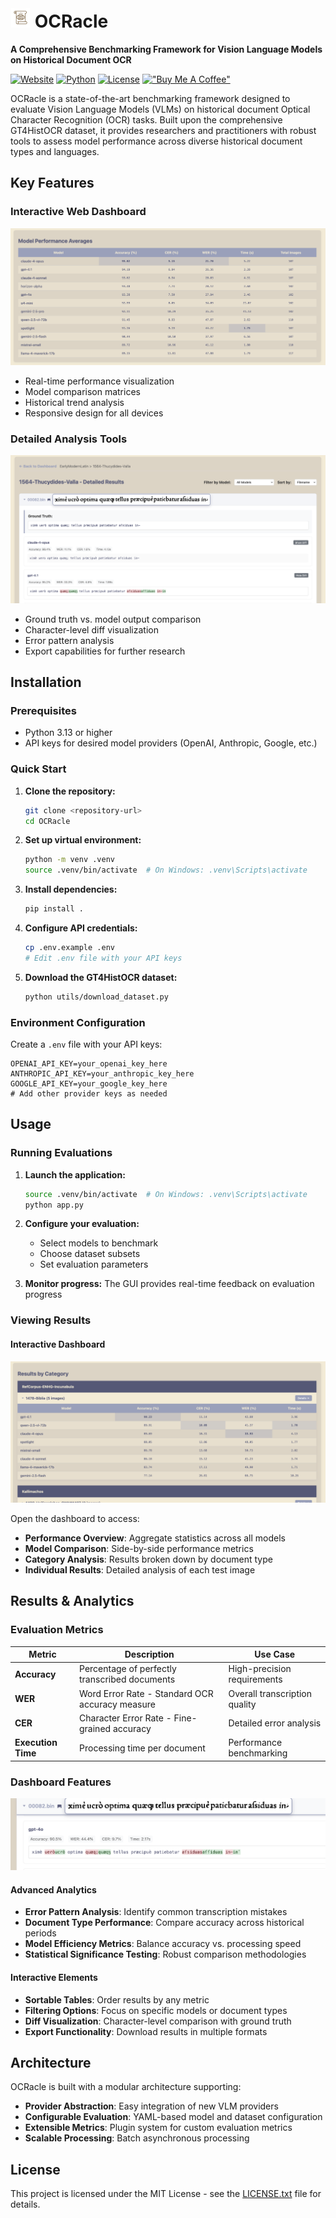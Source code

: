 # <img src="docs/ocracle.png" alt="OCRacle Logo" width="32" height="32"> OCRacle

**A Comprehensive Benchmarking Framework for Vision Language Models on Historical Document OCR**

[![Website](https://img.shields.io/badge/Website-OCRacle%20Dashboard-555879?style=flat&logo=web)](https://dassoo.github.io/OCRacle)
[![Python](https://img.shields.io/badge/Python-3.13+-blue.svg)](https://python.org)
[![License](https://img.shields.io/badge/License-MIT-green.svg)](LICENSE.txt)
[!["Buy Me A Coffee"](https://www.buymeacoffee.com/assets/img/custom_images/orange_img.png)](https://www.buymeacoffee.com/dassoo)

OCRacle is a state-of-the-art benchmarking framework designed to evaluate Vision Language Models (VLMs) on historical document Optical Character Recognition (OCR) tasks. Built upon the comprehensive GT4HistOCR dataset, it provides researchers and practitioners with robust tools to assess model performance across diverse historical document types and languages. 

## Key Features

### Interactive Web Dashboard
![Dashboard Overview](docs/readme_pics/avgs.png)

- Real-time performance visualization
- Model comparison matrices
- Historical trend analysis
- Responsive design for all devices

### Detailed Analysis Tools
![Individual Analysis](docs/readme_pics/details.png)

- Ground truth vs. model output comparison
- Character-level diff visualization
- Error pattern analysis
- Export capabilities for further research

## Installation

### Prerequisites
- Python 3.13 or higher
- API keys for desired model providers (OpenAI, Anthropic, Google, etc.)

### Quick Start

1. **Clone the repository:**
   ```bash
   git clone <repository-url>
   cd OCRacle
   ```

2. **Set up virtual environment:**
   ```bash
   python -m venv .venv
   source .venv/bin/activate  # On Windows: .venv\Scripts\activate
   ```

3. **Install dependencies:**
   ```bash
   pip install .
   ```

4. **Configure API credentials:**
   ```bash
   cp .env.example .env
   # Edit .env file with your API keys
   ```

5. **Download the GT4HistOCR dataset:**
   ```bash
   python utils/download_dataset.py
   ```

### Environment Configuration

Create a `.env` file with your API keys:
```env
OPENAI_API_KEY=your_openai_key_here
ANTHROPIC_API_KEY=your_anthropic_key_here
GOOGLE_API_KEY=your_google_key_here
# Add other provider keys as needed
```

## Usage

### Running Evaluations

1. **Launch the application:**
   ```bash
   source .venv/bin/activate  # On Windows: .venv\Scripts\activate
   python app.py
   ```

2. **Configure your evaluation:**
   - Select models to benchmark
   - Choose dataset subsets
   - Set evaluation parameters

3. **Monitor progress:**
   The GUI provides real-time feedback on evaluation progress

### Viewing Results

#### Interactive Dashboard
![Categories View](docs/readme_pics/categories.png)

Open the dashboard to access:
- **Performance Overview**: Aggregate statistics across all models
- **Model Comparison**: Side-by-side performance metrics
- **Category Analysis**: Results broken down by document type
- **Individual Results**: Detailed analysis of each test image


## Results & Analytics

### Evaluation Metrics

| Metric | Description | Use Case |
|--------|-------------|----------|
| **Accuracy** | Percentage of perfectly transcribed documents | High-precision requirements |
| **WER** | Word Error Rate - Standard OCR accuracy measure | Overall transcription quality |
| **CER** | Character Error Rate - Fine-grained accuracy | Detailed error analysis |
| **Execution Time** | Processing time per document | Performance benchmarking |

### Dashboard Features

![Follow-up Analysis](docs/readme_pics/follow.png)

#### Advanced Analytics
- **Error Pattern Analysis**: Identify common transcription mistakes
- **Document Type Performance**: Compare accuracy across historical periods
- **Model Efficiency Metrics**: Balance accuracy vs. processing speed
- **Statistical Significance Testing**: Robust comparison methodologies

#### Interactive Elements
- **Sortable Tables**: Order results by any metric
- **Filtering Options**: Focus on specific models or document types
- **Diff Visualization**: Character-level comparison with ground truth
- **Export Functionality**: Download results in multiple formats

## Architecture

OCRacle is built with a modular architecture supporting:

- **Provider Abstraction**: Easy integration of new VLM providers
- **Configurable Evaluation**: YAML-based model and dataset configuration
- **Extensible Metrics**: Plugin system for custom evaluation metrics
- **Scalable Processing**: Batch asynchronous processing

## License

This project is licensed under the MIT License - see the [LICENSE.txt](LICENSE.txt) file for details.
